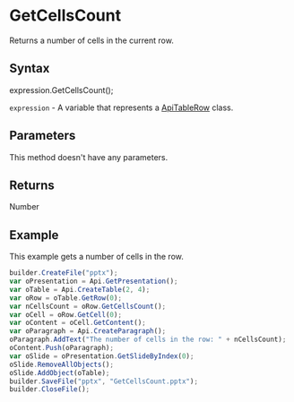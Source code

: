 # GetCellsCount

Returns a number of cells in the current row.

## Syntax

expression.GetCellsCount();

`expression` - A variable that represents a [ApiTableRow](../ApiTableRow.md) class.

## Parameters

This method doesn't have any parameters.

## Returns

Number

## Example

This example gets a number of cells in the row.

```javascript
builder.CreateFile("pptx");
var oPresentation = Api.GetPresentation();
var oTable = Api.CreateTable(2, 4);
var oRow = oTable.GetRow(0);
var nCellsCount = oRow.GetCellsCount();
var oCell = oRow.GetCell(0);
var oContent = oCell.GetContent();
var oParagraph = Api.CreateParagraph();
oParagraph.AddText("The number of cells in the row: " + nCellsCount);
oContent.Push(oParagraph);
var oSlide = oPresentation.GetSlideByIndex(0);
oSlide.RemoveAllObjects();
oSlide.AddObject(oTable);
builder.SaveFile("pptx", "GetCellsCount.pptx");
builder.CloseFile();
```